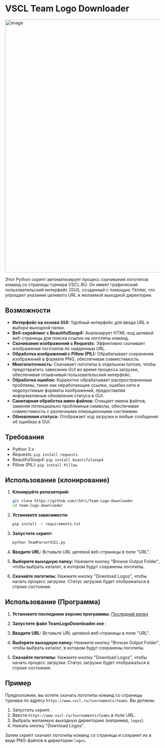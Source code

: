# VSCL Team Logo Downloader
<img width="822" alt="image" src="https://github.com/user-attachments/assets/13372630-9710-4830-bb29-95c115f23ccd" />


Этот Python скрипт автоматизирует процесс скачивания логотипов команд со страницы турнира VSCL.RU. Он имеет графический пользовательский интерфейс (GUI), созданный с помощью Tkinter, что упрощает указание целевого URL и желаемой выходной директории.

## Возможности

*   **Интерфейс на основе GUI:** Удобный интерфейс для ввода URL и выбора выходной папки.
*   **Веб-скрейпинг с BeautifulSoup4:** Анализирует HTML-код целевой веб-страницы для поиска ссылок на логотипы команд.
*   **Скачивание изображений с Requests:** Эффективно скачивает изображения логотипов по найденным URL.
*   **Обработка изображений с Pillow (PIL):** Обрабатывает сохранение изображений в формате PNG, обеспечивая совместимость.
*   **Многопоточность:** Скачивает логотипы в отдельном потоке, чтобы предотвратить зависание GUI во время процесса загрузки, обеспечивая отзывчивый пользовательский интерфейс.
*   **Обработка ошибок:** Корректно обрабатывает распространенные проблемы, такие как неработающие ссылки, ошибки сети и недопустимые форматы изображений, предоставляя информативные обновления статуса в GUI.
*   **Санитарная обработка имен файлов:** Очищает имена файлов, заменяя потенциально проблемные символы, обеспечивая совместимость с различными операционными системами.
*   **Обновления статуса:** Отображает ход загрузки и любые сообщения об ошибках в GUI.

## Требования

*   Python 3.x
*   Requests: `pip install requests`
*   BeautifulSoup4: `pip install beautifulsoup4`
*   Pillow (PIL): `pip install Pillow`

## Использование (клонирование)

1.  **Клонируйте репозиторий:**

    ```bash
    git clone https://github.com/r3dri/Team-Logo-Downloader
    cd team-logo-downloader
    ```

2.  **Установите зависимости:**

    ```bash
    pip install -r requirements.txt
    ```

3.  **Запустите скрипт:**

    ```bash
    python TeamParserVSCL.py
    ```

4.  **Введите URL:** Вставьте URL целевой веб-страницы в поле "URL".
5.  **Выберите выходную папку:** Нажмите кнопку "Browse Output Folder", чтобы выбрать каталог, в котором будут сохранены логотипы.
6.  **Скачайте логотипы:** Нажмите кнопку "Download Logos", чтобы начать процесс загрузки. Статус загрузки будет отображаться в строке состояния.


## Использование (Программа)

1.  **Установите последнюю версию программы:**
[Последний релиз](https://github.com/r3dri/Team-Logo-Downloader/releases)

2.  **Запустите файл TeamLogoDownloader.exe :**

3.  **Введите URL:** Вставьте URL целевой веб-страницы в поле "URL".
4.  **Выберите выходную папку:** Нажмите кнопку "Browse Output Folder", чтобы выбрать каталог, в котором будут сохранены логотипы.
5.  **Скачайте логотипы:** Нажмите кнопку "Download Logos", чтобы начать процесс загрузки. Статус загрузки будет отображаться в строке состояния.
## Пример

Предположим, вы хотите скачать логотипы команд со страницы турнира по адресу `https://www.vscl.ru/tournaments/teams`. Вы должны:

1.  Запустить скрипт.
2.  Ввести `https://www.vscl.ru/tournaments/teams` в поле URL.
3.  Выбрать желаемую выходную директорию (например, `logos`).
4.  Нажать кнопку "Download Logos".

Затем скрипт скачает логотипы команд со страницы и сохранит их в виде PNG-файлов в директории `logos`.
